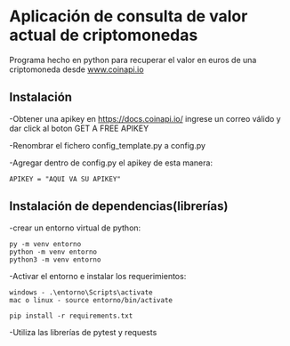# Aplicación de consulta de valor actual de criptomonedas

Programa hecho en python para recuperar el valor en euros de una criptomoneda desde www.coinapi.io

## Instalación
-Obtener una apikey en https://docs.coinapi.io/ ingrese un correo válido y dar click al boton GET A FREE APIKEY

-Renombrar el fichero config_template.py a config.py

-Agregar dentro de config.py el apikey de esta manera:
```
APIKEY = "AQUI VA SU APIKEY"
```

## Instalación de dependencias(librerías)
-crear un entorno virtual de python:
```
py -m venv entorno
python -m venv entorno
python3 -m venv entorno
```

-Activar el entorno e instalar los requerimientos:
``` 
windows - .\entorno\Scripts\activate
mac o linux - source entorno/bin/activate

pip install -r requirements.txt
```

-Utiliza las librerías de pytest y requests